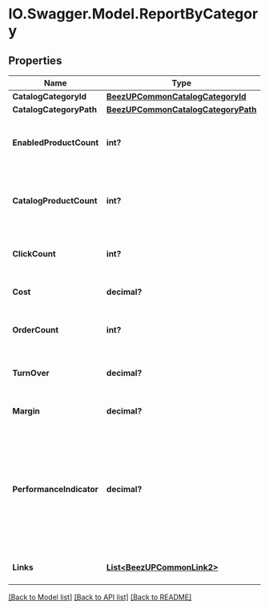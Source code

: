 # IO.Swagger.Model.ReportByCategory
## Properties

Name | Type | Description | Notes
------------ | ------------- | ------------- | -------------
**CatalogCategoryId** | [**BeezUPCommonCatalogCategoryId**](BeezUPCommonCatalogCategoryId.md) |  | 
**CatalogCategoryPath** | [**BeezUPCommonCatalogCategoryPath**](BeezUPCommonCatalogCategoryPath.md) |  | [optional] 
**EnabledProductCount** | **int?** | The enabled product count for this category | 
**CatalogProductCount** | **int?** | The catalog product count related to this category | 
**ClickCount** | **int?** | The click count for this category | 
**Cost** | **decimal?** | The cost for this category | 
**OrderCount** | **int?** | The order count for this category | 
**TurnOver** | **decimal?** | The Turnover for this category | 
**Margin** | **decimal?** | The margin for this category | 
**PerformanceIndicator** | **decimal?** | The performance indicator based on the performance indicator formula indicated in the request for this category | 
**Links** | [**List&lt;BeezUPCommonLink2&gt;**](BeezUPCommonLink2.md) | The action list on this catagory | [optional] 

[[Back to Model list]](../README.md#documentation-for-models) [[Back to API list]](../README.md#documentation-for-api-endpoints) [[Back to README]](../README.md)

